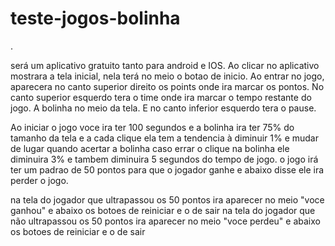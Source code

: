 # teste-jogos-bolinha
.

será um aplicativo gratuito tanto para android e IOS.
Ao clicar no aplicativo mostrara a tela inicial, nela terá no meio o botao de inicio.
Ao entrar no jogo, aparecera no canto superior direito os points onde ira marcar os pontos.
No canto superior esquerdo tera o time onde ira marcar o tempo restante do jogo.
A bolinha no meio da tela. 
E no canto inferior esquerdo tera o pause.

Ao iniciar o jogo voce ira ter 100 segundos e a bolinha ira ter 75% do tamanho da tela e a cada clique ela tem a tendencia à diminuir 1% e mudar de lugar quando acertar a bolinha caso errar o clique na bolinha ele diminuira 3% e tambem diminuira 5 segundos do tempo de jogo.
o jogo irá ter um padrao de 50 pontos para que o jogador ganhe e abaixo disse ele ira perder o jogo.

na tela do jogador que ultrapassou os 50 pontos ira aparecer no meio "voce ganhou" e abaixo os botoes de reiniciar e o de sair
na tela do jogador que não ultrapassou os 50 pontos ira aparecer no meio "voce perdeu" e abaixo os botoes de reiniciar e o de sair


